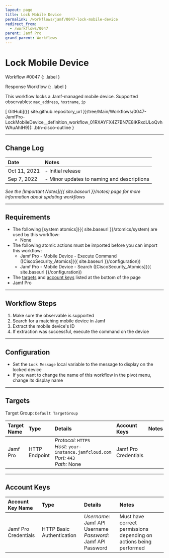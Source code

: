 ```yaml
---
layout: page
title: Lock Mobile Device
permalink: /workflows/jamf/0047-lock-mobile-device
redirect_from:
  - /workflows/0047
parent: Jamf Pro
grand_parent: Workflows
---
```


# Lock Mobile Device
<div markdown="1">
Workflow #0047
{: .label }

Response Workflow
{: .label }
</div>

This workflow locks a Jamf-managed mobile device. Supported observables: `mac_address`, `hostname`, `ip`

[<i class="fab fa-github mr-1"></i> GitHub]({{ site.github.repository_url }}/tree/Main/Workflows/0047-JamfPro-LockMobileDevice__definition_workflow_01RXAYFX4Z7BN7E8IKRxdULoQvhWAuAhIH9){: .btn-cisco-outline }

---

## Change Log

| Date | Notes |
|:-----|:------|
| Oct 11, 2021 | - Initial release |
| Sep 7, 2022 | - Minor updates to naming and descriptions |

_See the [Important Notes]({{ site.baseurl }}/notes) page for more information about updating workflows_

---

## Requirements
* The following [system atomics]({{ site.baseurl }}/atomics/system) are used by this workflow:
	* None
* The following atomic actions must be imported before you can import this workflow:
	* Jamf Pro - Mobile Device - Execute Command ([CiscoSecurity_Atomics]({{ site.baseurl }}/configuration))
	* Jamf Pro - Mobile Device - Search ([CiscoSecurity_Atomics]({{ site.baseurl }}/configuration))
* The [targets](#targets) and [account keys](#account-keys) listed at the bottom of the page
* Jamf Pro

---

## Workflow Steps
1. Make sure the observable is supported
1. Search for a matching mobile device in Jamf
1. Extract the mobile device's ID
1. If extraction was successful, execute the command on the device

---

## Configuration
* Set the `Lock Message` local variable to the message to display on the locked device
* If you want to change the name of this workflow in the pivot menu, change its display name

---

## Targets
Target Group: `Default TargetGroup`

| Target Name | Type | Details | Account Keys | Notes |
|:------------|:-----|:--------|:-------------|:------|
| Jamf Pro | HTTP Endpoint | _Protocol:_ `HTTPS`<br />_Host:_ `your-instance.jamfcloud.com`<br />_Port:_ `443`<br />_Path:_ None | Jamf Pro Credentials | |

---

## Account Keys

| Account Key Name | Type | Details | Notes |
|:-----------------|:-----|:--------|:------|
| Jamf Pro Credentials | HTTP Basic Authentication | _Username:_ Jamf API Username<br />_Password:_ Jamf API Password | Must have correct permissions depending on actions being performed |
